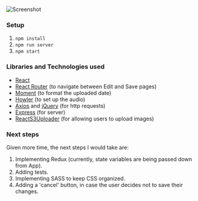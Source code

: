 ![Screenshot](https://i.imgur.com/seDsLAy.png)

### Setup
1. `npm install`
2. `npm run server`
3. `npm start`

### Libraries and Technologies used
* [React](https://reactjs.org/)
* [React Router](https://www.npmjs.com/package/react-router-dom) (to navigate between Edit and Save pages)
* [Moment](https://momentjs.com/) (to format the uploaded date)
* [Howler](https://howlerjs.com/) (to set up the audio)
* [Axios](https://www.npmjs.com/package/axios) and [jQuery](https://jquery.com/) (for http requests)
* [Express](https://expressjs.com/) (for server)
* [ReactS3Uploader](https://www.npmjs.com/package/react-s3-uploader) (for allowing users to upload images)

### Next steps
Given more time, the next steps I would take are: 
1. Implementing Redux (currently, state variables are being passed down from App).
2. Adding tests.
3. Implementing SASS to keep CSS organized.
4. Adding a 'cancel' button, in case the user decides not to save their changes.
